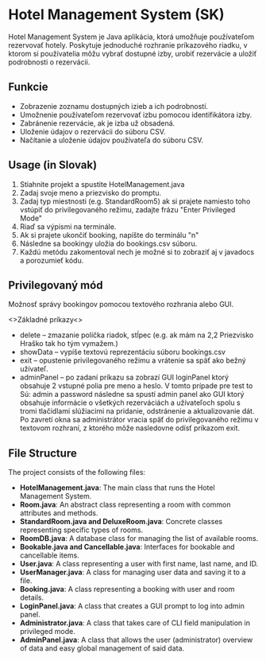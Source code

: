 # Hotel Management System (SK)
Hotel Management System je Java aplikácia, ktorá umožňuje používateľom rezervovať hotely. Poskytuje jednoduché rozhranie príkazového riadku, v ktorom si používatelia môžu vybrať dostupné izby, urobiť rezervácie a uložiť podrobnosti o rezervácii.
## Funkcie
* Zobrazenie zoznamu dostupných izieb a ich podrobností.
* Umožnenie používateľom rezervovať izbu pomocou identifikátora izby.
* Zabránenie rezervácie, ak je izba už obsadená.
* Uloženie údajov o rezervácii do súboru CSV.
* Načítanie a uloženie údajov používateľa do súboru CSV.


## Usage (in Slovak)
1. Stiahnite projekt a spustite HotelManagement.java
2.   Zadaj svoje meno a priezvisko do promptu.
3.   Zadaj typ miestnosti (e.g. StandardRoom5) ak si prajete namiesto toho vstúpiť do privilegovaného režimu, zadajte frázu "Enter Privileged Mode"
4.   Riaď sa výpismi na terminále.
5.   Ak si prajete ukončiť booking, napíšte do terminálu "n"
6.   Následne sa bookingy uložia do bookings.csv súboru.
7.   Každú metódu zakomentoval nech je možné si to zobraziť aj v javadocs a porozumieť kódu.


## Privilegovaný mód

Možnosť správy bookingov pomocou textového rozhrania alebo GUI.

<>Základné príkazy<>

- delete – zmazanie políčka riadok, stĺpec  (e.g. ak mám na 2,2 Priezvisko Hraško tak ho tým vymažem.)
- showData – vypíše textovú reprezentáciu súboru bookings.csv
- exit – opustenie privilegovaného režimu a vrátenie sa späť ako bežný užívateľ.
- adminPanel – po zadaní príkazu sa zobrazí GUI loginPanel ktorý obsahuje 2 vstupné 
polia pre meno a heslo. V tomto prípade pre test to Sú: admin a password
 následne sa spustí admin panel ako GUI ktorý obsahuje informácie o všetkých 
rezerváciách a užívateľoch spolu s tromi tlačidlami slúžiacimi na pridanie, odstránenie 
a aktualizovanie dát. Po zavretí okna sa administrátor vracia späť do privilegovaného 
režimu v textovom rozhraní, z ktorého môže nasledovne odísť príkazom exit.

## File Structure
The project consists of the following files:
* **HotelManagement.java**: The main class that runs the Hotel Management System.
* **Room.java**: An abstract class representing a room with common attributes and methods.
*  **StandardRoom.java and DeluxeRoom.java**: Concrete classes representing specific types of rooms.
*  **RoomDB.java**: A database class for managing the list of available rooms.
*  **Bookable.java and Cancellable.java**: Interfaces for bookable and cancellable items.
*  **User.java**: A class representing a user with first name, last name, and ID.
*  **UserManager.java**: A class for managing user data and saving it to a file.
*  **Booking.java**: A class representing a booking with user and room details.
*  **LoginPanel.java**: A class that creates a GUI prompt to log into admin panel.
*  **Administrator.java**: A class that takes care of CLI field manipulation in privileged mode.
*  **AdminPanel.java**: A class that allows the user (administrator) overview of data and easy global management of said data.
